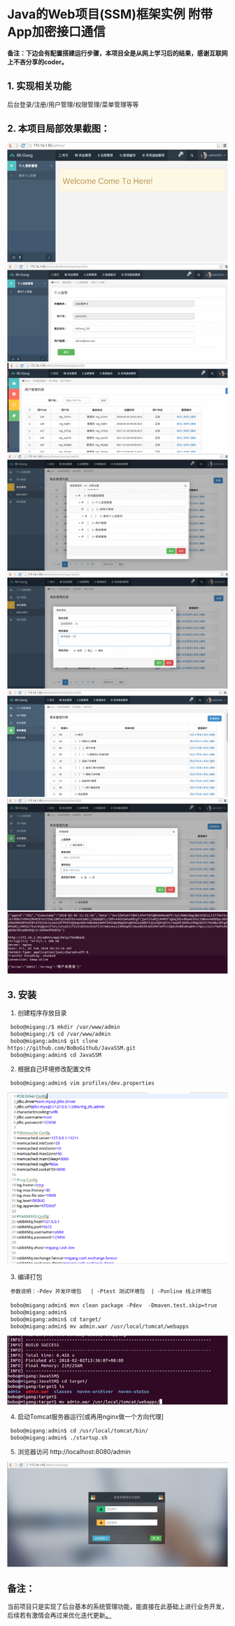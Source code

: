# Java的Web项目(SSM)框架实例 附带App加密接口通信

#### 备注：下边会有配置搭建运行步骤，本项目全是从网上学习后的结果，感谢互联网上不吝分享的coder。

## 1. 实现相关功能

后台登录/注册/用户管理/权限管理/菜单管理等等

## 2. 本项目局部效果截图：

<img src="https://github.com/BoBoGithub/JavaSSM/blob/master/image/home.png?raw=true">
<img src="https://github.com/BoBoGithub/JavaSSM/blob/master/image/userInfo.png?raw=true">
<img src="https://github.com/BoBoGithub/JavaSSM/blob/master/image/UserManager.png?raw=true">
<img src="https://github.com/BoBoGithub/JavaSSM/blob/master/image/RolePermitM.png?raw=true">
<img src="https://github.com/BoBoGithub/JavaSSM/blob/master/image/RoleEdit.png?raw=true">
<img src="https://github.com/BoBoGithub/JavaSSM/blob/master/image/MenuManager.png?raw=true">
<img src="https://github.com/BoBoGithub/JavaSSM/blob/master/image/MenuAdd.png?raw=true">
<img src="https://github.com/BoBoGithub/JavaSSM/blob/master/image/ApiInterface.png?raw=true">

## 3. 安装

1. 创建程序存放目录

```
 bobo@migang:/$ mkdir /var/www/admin
 bobo@migang:/$ cd /var/www/admin
 bobo@migang:admin$ git clone https://github.com/BoBoGithub/JavaSSM.git
 bobo@migang:admin$ cd JavaSSM
```

2. 根据自己环境修改配置文件

```
 bobo@migang:admin$ vim profiles/dev.properties
```

<img src="https://github.com/BoBoGithub/JavaSSM/blob/master/image/Config.png?raw=true">

3. 编译打包

```
 参数说明：-Pdev 开发环境包   | -Ptest 测试环境包  | -Ponline 线上环境包
 
 bobo@migang:admin$ mvn clean package -Pdev  -Dmaven.test.skip=true
 bobo@migang:admin$ 
 bobo@migang:admin$ cd target/
 bobo@migang:admin$ mv admin.war /usr/local/tomcat/webapps
```
<img src="https://github.com/BoBoGithub/JavaSSM/blob/master/image/pack.png?raw=true">

4. 启动Tomcat服务器运行[或再用nginx做一个方向代理]
```
 bobo@migang:admin$ cd /usr/local/tomcat/bin/
 bobo@migang:admin$ ./startup.sh
```

5. 浏览器访问 http://localhost:8080/admin

<img src="https://github.com/BoBoGithub/JavaSSM/blob/master/image/Login.png?raw=true">


## 备注：
当前项目只是实现了后台基本的系统管理功能，能直接在此基础上进行业务开发，后续若有激情会再过来优化迭代更新[。](http://www.xgsddl.com)